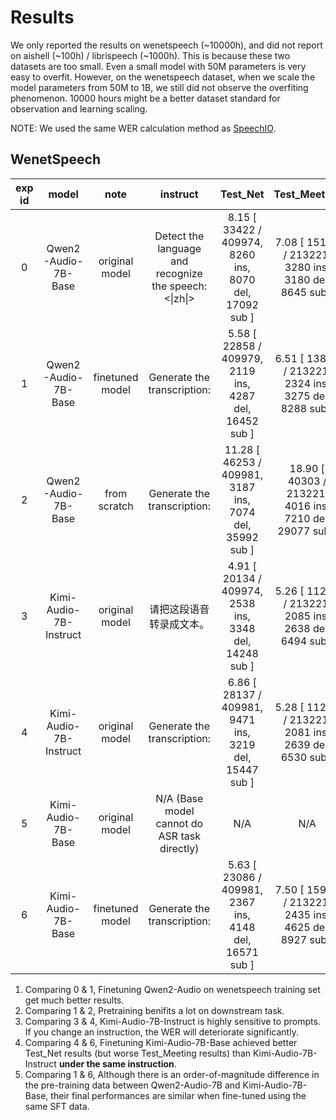 # Results

We only reported the results on wenetspeech (~10000h), and did not report on aishell (~100h) / librispeech (~1000h). This is because these two datasets are too small. Even a small model with 50M parameters is very easy to overfit. However, on the wenetspeech dataset, when we scale the model parameters from 50M to 1B, we still did not observe the overfiting phenomenon. 10000 hours might be a better dataset standard for observation and learning scaling.


NOTE: We used the same WER calculation method as [SpeechIO](https://github.com/SpeechColab/Leaderboard/blob/master/utils/benchmark.sh#L54-L103).


## WenetSpeech

| exp id |   model   | note | instruct | Test\_Net | Test\_Meeting |
|:---:|:-------------------:|:----:|:---------:|:-------------:|:-----:|
| 0 |  Qwen2-Audio-7B-Base     | original model       |  Detect the language and recognize the speech: <\|zh\|>  | 8.15 [ 33422 / 409974, 8260 ins, 8070 del, 17092 sub ]  |    7.08 [ 15105 / 213221, 3280 ins, 3180 del, 8645 sub ]   |
| 1 |  Qwen2-Audio-7B-Base     | finetuned model      |  Generate the transcription:  | 5.58 [ 22858 / 409979, 2119 ins, 4287 del, 16452 sub ]  |    6.51 [ 13887 / 213221, 2324 ins, 3275 del, 8288 sub ]   |
| 2 |  Qwen2-Audio-7B-Base     | from scratch       |  Generate the transcription:  | 11.28 [ 46253 / 409981, 3187 ins, 7074 del, 35992 sub ]  | 18.90 [ 40303 / 213221, 4016 ins, 7210 del, 29077 sub ] |
| 3 |  Kimi-Audio-7B-Instruct    | original model      |  请把这段语音转录成文本。  |  4.91 [ 20134 / 409974, 2538 ins, 3348 del, 14248 sub ]  |  5.26 [ 11217 / 213221, 2085 ins, 2638 del, 6494 sub ]   |
| 4 |  Kimi-Audio-7B-Instruct    | original model      |  Generate the transcription:  |  6.86 [ 28137 / 409981, 9471 ins, 3219 del, 15447 sub ]  |  5.28 [ 11250 / 213221, 2081 ins, 2639 del, 6530 sub ]   |
| 5 |  Kimi-Audio-7B-Base    | original model      | N/A (Base model cannot do ASR task directly)  | N/A |  N/A  |
| 6 |  Kimi-Audio-7B-Base    | finetuned model      |  Generate the transcription:  | 5.63 [ 23086 / 409981, 2367 ins, 4148 del, 16571 sub ]  |     7.50 [ 15987 / 213221, 2435 ins, 4625 del, 8927 sub ]  |


1. Comparing 0 & 1, Finetuning Qwen2-Audio on wenetspeech training set get much better results.
2. Comparing 1 & 2, Pretraining benifits a lot on downstream task.
3. Comparing 3 & 4, Kimi-Audio-7B-Instruct is highly sensitive to prompts. If you change an instruction, the WER will deteriorate significantly.
4. Comparing 4 & 6, Finetuning Kimi-Audio-7B-Base achieved better Test_Net results (but worse Test_Meeting results) than Kimi-Audio-7B-Instruct **under the same instruction**.
5. Comparing 1 & 6, Although there is an order-of-magnitude difference in the pre-training data between Qwen2-Audio-7B and Kimi-Audio-7B-Base, their final performances are similar when fine-tuned using the same SFT data.
